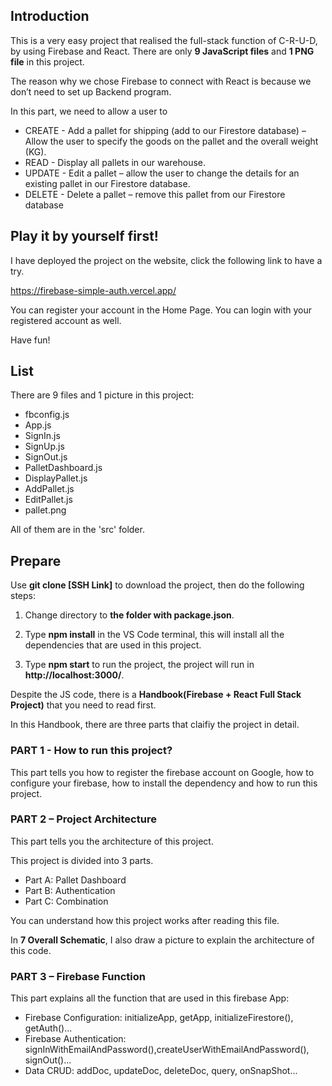 ## Introduction
This is a very easy project that realised the full-stack function of C-R-U-D, by using Firebase and React. There are only **9 JavaScript files** and **1 PNG file** in this project. 

The reason why we chose Firebase to connect with React is because we don’t 
need to set up Backend program.  

In this part, we need to allow a user to 
- CREATE - Add a pallet for shipping (add to our Firestore database) – Allow the user to specify the goods on the pallet and the overall weight (KG). 
- READ - Display all pallets in our warehouse.  
- UPDATE - Edit a pallet – allow the user to change the details for an existing pallet in our Firestore database. 
- DELETE - Delete a pallet – remove this pallet from our Firestore database 


## Play it by yourself first!
I have deployed the project on the website, click the following link to have a try.

https://firebase-simple-auth.vercel.app/

You can register your account in the Home Page.
You can login with your registered account as well.

Have fun!

## List
There are 9 files and 1 picture in this project:

- fbconfig.js
- App.js
- SignIn.js
- SignUp.js
- SignOut.js
- PalletDashboard.js
- DisplayPallet.js
- AddPallet.js
- EditPallet.js
- pallet.png

All of them are in the 'src' folder.

## Prepare

Use **git clone [SSH Link]** to download the project, then do the following steps: 

1) Change directory to **the folder with package.json**.

2) Type **npm install** in the VS Code terminal, this will install all the dependencies that are used in this project.

3) Type **npm start** to run the project, the project will run in **http://localhost:3000/**.

Despite the JS code, there is a **Handbook(Firebase + React Full Stack Project)** that you need to read first.

In this Handbook, there are three parts that claifiy the project in detail.

### PART 1 - How to run this project?

This part tells you how to register the firebase account on Google, 
how to configure your firebase, how to install the dependency and
how to run this project.

### PART 2 – Project Architecture
 
This part tells you the architecture of this project.

This project is divided into 3 parts.

- Part A: Pallet Dashboard
- Part B: Authentication
- Part C: Combination

You can understand how this project works after reading this file.

In **7 Overall Schematic**, I also draw a picture to explain the architecture of this code.

### PART 3 – Firebase Function
 
This part explains all the function that are used in this firebase App:

- Firebase Configuration: initializeApp, getApp, initializeFirestore(), getAuth()...
- Firebase Authentication: signInWithEmailAndPassword(),createUserWithEmailAndPassword(), signOut()...
- Data CRUD: addDoc, updateDoc, deleteDoc, query, onSnapShot...



